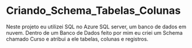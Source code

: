 # Criando_Schema_Tabelas_Colunas
Neste projeto eu utilizei SQL no Azure SQL server, um banco de dados em nuvem. Dentro de um Banco de Dados feito por mim eu criei um Schema chamado Curso e atribui a ele tabelas, colunas e registros.
